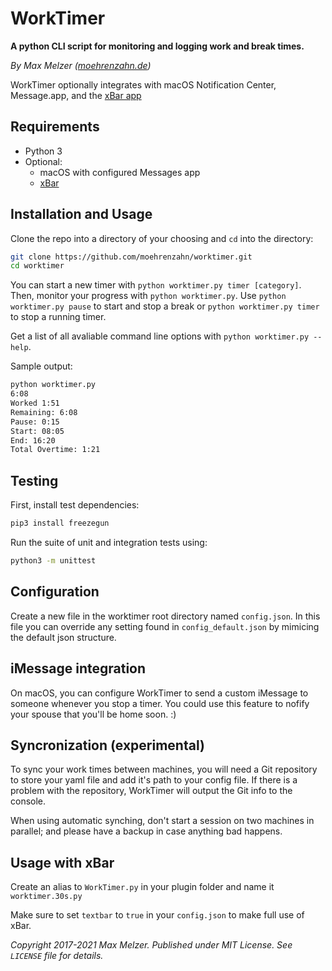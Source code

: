 # WorkTimer

**A python CLI script for monitoring and logging work and break times.**

*By Max Melzer ([moehrenzahn.de](https://moehrenzahn.de/))*

WorkTimer optionally integrates with macOS Notification Center, Message.app, and the [xBar app](https://github.com/matryer/xbar)

## Requirements

- Python 3
- Optional:
    - macOS with configured Messages app
    - [xBar](https://github.com/matryer/xbar)

## Installation and Usage

Clone the repo into a directory of your choosing and `cd` into the directory:

```bash
git clone https://github.com/moehrenzahn/worktimer.git
cd worktimer
```

You can start a new timer with `python worktimer.py timer [category]`. Then, monitor your progress with `python worktimer.py`. Use `python worktimer.py pause` to start and stop a break or `python worktimer.py timer` to stop a running timer.

Get a list of all avaliable command line options with `python worktimer.py --help`.

Sample output:

```bash
python worktimer.py
6:08
Worked 1:51
Remaining: 6:08
Pause: 0:15
Start: 08:05
End: 16:20
Total Overtime: 1:21
```

## Testing

First, install test dependencies:

```bash
pip3 install freezegun
```

Run the suite of unit and integration tests using:

```bash
python3 -m unittest
```

## Configuration

Create a new file in the worktimer root directory named `config.json`. In this file you can override any setting found in `config_default.json` by mimicing the default json structure.

## iMessage integration

On macOS, you can configure WorkTimer to send a custom iMessage to someone whenever you stop a timer. You could use this feature to nofify your spouse that you'll be home soon. :)

## Syncronization (experimental)

To sync your work times between machines, you will need a Git repository to store your yaml file and add it's path to your config file. If there is a problem with the repository, WorkTimer will output the Git info to the console.

When using automatic synching, don't start a session on two machines in parallel; and please have a backup in case anything bad happens.

## Usage with xBar

Create an alias to `WorkTimer.py` in your plugin folder and name it `worktimer.30s.py`

Make sure to set `textbar` to `true` in your `config.json` to make full use of xBar.

*Copyright 2017-2021 Max Melzer. Published under MIT License. See `LICENSE` file for details.*

